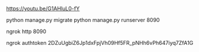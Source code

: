 https://youtu.be/G1AHluL0-fY

python manage.py migrate
python manage.py runserver 8090

ngrok http 8090

ngrok authtoken 2DZuUgbiZ6Jp1dxFpjVh09Hf5FR_pNHh6vPh647iyq7ZfA1G




